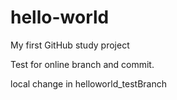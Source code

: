 # hello-world
My first GitHub study project

Test for online branch and commit.

local change in helloworld_testBranch